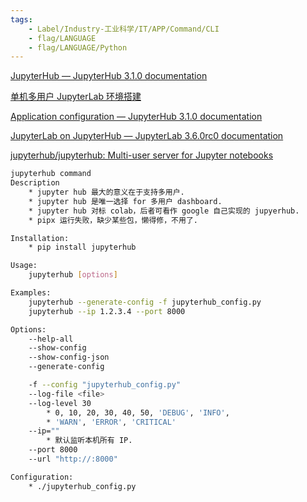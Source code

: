```yaml
---
tags:
    - Label/Industry-工业科学/IT/APP/Command/CLI
    - flag/LANGUAGE
    - flag/LANGUAGE/Python
---
```


[JupyterHub — JupyterHub 3.1.0 documentation](https://jupyterhub.readthedocs.io/en/stable/index.html)

[单机多用户 JupyterLab 环境搭建](https://gist.github.com/tanbro/a94bfa4a552381f599e7e6b551ccadcf)

[Application configuration — JupyterHub 3.1.0 documentation](https://jupyterhub.readthedocs.io/en/stable/api/app.html)

[JupyterLab on JupyterHub — JupyterLab 3.6.0rc0 documentation](https://jupyterlab.readthedocs.io/en/stable/user/jupyterhub.html#jupyterhub)

[jupyterhub/jupyterhub: Multi-user server for Jupyter notebooks](https://github.com/jupyterhub/jupyterhub)


```bash
jupyterhub command
Description
    * jupyter hub 最大的意义在于支持多用户.
    * jupyter hub 是唯一选择 for 多用户 dashboard.
    * jupyter hub 对标 colab，后者可看作 google 自己实现的 jupyerhub.
    * pipx 运行失败，缺少某些包，懒得修，不用了.

Installation:
    * pip install jupyterhub

Usage:
    jupyterhub [options]

Examples:
    jupyterhub --generate-config -f jupyterhub_config.py
    jupyterhub --ip 1.2.3.4 --port 8000

Options:
    --help-all
    --show-config
    --show-config-json
    --generate-config

    -f --config "jupyterhub_config.py"
    --log-file <file>
    --log-level 30
        * 0, 10, 20, 30, 40, 50, 'DEBUG', 'INFO',
        * 'WARN', 'ERROR', 'CRITICAL'
    --ip=""
        * 默认监听本机所有 IP.
    --port 8000
    --url "http://:8000"

Configuration:
    * ./jupyterhub_config.py

```
